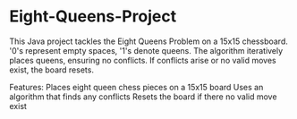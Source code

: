 # Eight-Queens-Project
This Java project tackles the Eight Queens Problem on a 15x15 chessboard. '0's represent empty spaces, '1's denote queens. The algorithm iteratively places queens, ensuring no conflicts. If conflicts arise or no valid moves exist, the board resets.

Features: 
Places eight queen chess pieces on a 15x15 board 
Uses an algorithm that finds any conflicts 
Resets the board if there no valid move exist 
